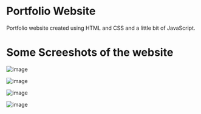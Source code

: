 # Portfolio Website

Portfolio website created using HTML and CSS and a little bit of JavaScript.

# Some Screeshots of the website

![image](https://github.com/Azan9/Portfolio-Website/assets/43653409/3f55df8a-f0f0-4638-bfbf-3ab41ce7689f)






![image](https://github.com/Azan9/Portfolio-Website/assets/43653409/dc70569b-0497-42a9-87d5-2a693784c8cf)







![image](https://github.com/Azan9/Portfolio-Website/assets/43653409/2bc11bce-1c20-4fa9-8e73-b5174623df5d)







![image](https://github.com/Azan9/Portfolio-Website/assets/43653409/7a4291b5-18ff-4aac-a485-c42a1b7fb663)



